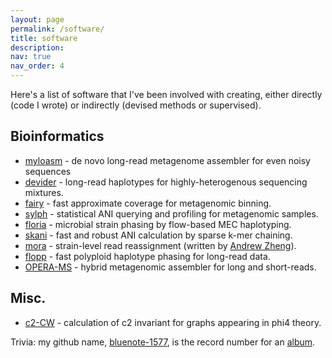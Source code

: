 ```yaml
---
layout: page
permalink: /software/
title: software
description: 
nav: true
nav_order: 4
---
```


Here's a list of software that I've been involved with creating, either directly (code I wrote) or indirectly (devised methods or supervised). 

## Bioinformatics 

- [myloasm](https://myloasm-docs.github.io/) - de novo long-read metagenome assembler for even noisy sequences
- [devider](https://github.com/bluenote-1577/devider) - long-read haplotypes for highly-heterogenous sequencing mixtures. 
- [fairy](https://github.com/bluenote-1577/fairy) - fast approximate coverage for metagenomic binning.
- [sylph](https://github.com/bluenote-1577/sylph) - statistical ANI querying and profiling for metagenomic samples. 
- [floria](https://github.com/bluenote-1577/floria) - microbial strain phasing by flow-based MEC haplotyping.
- [skani](https://github.com/bluenote-1577/skani) - fast and robust ANI calculation by sparse k-mer chaining. 
- [mora](https://github.com/AfZheng126/MORA) - strain-level read reassignment (written by [Andrew Zheng](https://github.com/AfZheng126)). 
- [flopp](https://github.com/bluenote-1577/flopp) - fast polyploid haplotype phasing for long-read data. 
- [OPERA-MS](https://github.com/CSB5/OPERA-MS) - hybrid metagenomic assembler for long and short-reads.

## Misc.
- [c2-CW](https://github.com/bluenote-1577/c2invariant_cw_code) - calculation of c2 invariant for graphs appearing in phi4 theory.

Trivia: my github name, [bluenote-1577](https://github.com/bluenote-1577), is the record number for an [album](https://bestofjazz.org/wp-content/uploads/John-Coltrane-Blue-Train.png). 


